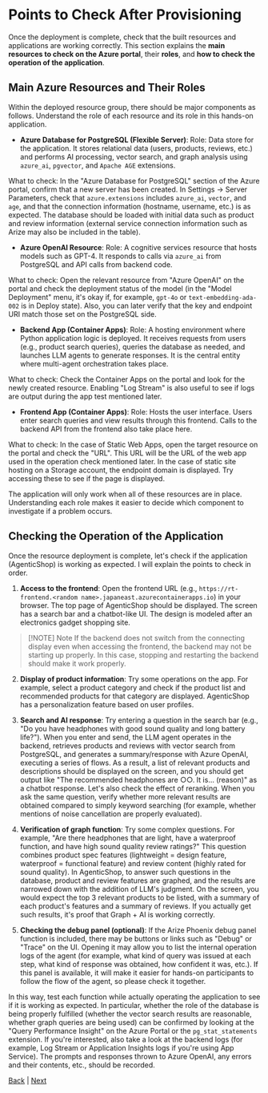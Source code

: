 # Points to Check After Provisioning

Once the deployment is complete, check that the built resources and applications are working correctly. This section explains the **main resources to check on the Azure portal**, their **roles**, and **how to check the operation of the application**.

## Main Azure Resources and Their Roles

Within the deployed resource group, there should be major components as follows. Understand the role of each resource and its role in this hands-on application.

- **Azure Database for PostgreSQL (Flexible Server)**:
Role: Data store for the application. It stores relational data (users, products, reviews, etc.) and performs AI processing, vector search, and graph analysis using `azure_ai`, `pgvector`, and `Apache AGE` extensions.

What to check: In the "Azure Database for PostgreSQL" section of the Azure portal, confirm that a new server has been created. In Settings -> Server Parameters, check that `azure.extensions` includes `azure_ai`, `vector`, and `age`, and that the connection information (hostname, username, etc.) is as expected. The database should be loaded with initial data such as product and review information (external service connection information such as Arize may also be included in the table).

- **Azure OpenAI Resource**:
Role: A cognitive services resource that hosts models such as GPT-4. It responds to calls via `azure_ai` from PostgreSQL and API calls from backend code.

What to check: Open the relevant resource from "Azure OpenAI" on the portal and check the deployment status of the model (in the "Model Deployment" menu, it's okay if, for example, `gpt-4o` or `text-embedding-ada-002` is in Deploy state). Also, you can later verify that the key and endpoint URI match those set on the PostgreSQL side.

- **Backend App (Container Apps)**:
Role: A hosting environment where Python application logic is deployed. It receives requests from users (e.g., product search queries), queries the database as needed, and launches LLM agents to generate responses. It is the central entity where multi-agent orchestration takes place.

What to check: Check the Container Apps on the portal and look for the newly created resource. Enabling "Log Stream" is also useful to see if logs are output during the app test mentioned later.

- **Frontend App (Container Apps)**:
Role: Hosts the user interface. Users enter search queries and view results through this frontend. Calls to the backend API from the frontend also take place here.

What to check: In the case of Static Web Apps, open the target resource on the portal and check the "URL". This URL will be the URL of the web app used in the operation check mentioned later. In the case of static site hosting on a Storage account, the endpoint domain is displayed. Try accessing these to see if the page is displayed.

The application will only work when all of these resources are in place. Understanding each role makes it easier to decide which component to investigate if a problem occurs.

## Checking the Operation of the Application

Once the resource deployment is complete, let's check if the application (AgenticShop) is working as expected. I will explain the points to check in order.

1. **Access to the frontend**: Open the frontend URL (e.g., `https://rt-frontend.<random name>.japaneast.azurecontainerapps.io`) in your browser. The top page of AgenticShop should be displayed. The screen has a search bar and a chatbot-like UI. The design is modeled after an electronics gadget shopping site.

> [!NOTE] Note
> If the backend does not switch from the connecting display even when accessing the frontend, the backend may not be starting up properly. In this case, stopping and restarting the backend should make it work properly.

2. **Display of product information**: Try some operations on the app. For example, select a product category and check if the product list and recommended products for that category are displayed. AgenticShop has a personalization feature based on user profiles.

3. **Search and AI response**: Try entering a question in the search bar (e.g., "Do you have headphones with good sound quality and long battery life?"). When you enter and send, the LLM agent operates in the backend, retrieves products and reviews with vector search from PostgreSQL, and generates a summary/response with Azure OpenAI, executing a series of flows. As a result, a list of relevant products and descriptions should be displayed on the screen, and you should get output like "The recommended headphones are ○○. It is... (reason)" as a chatbot response. Let's also check the effect of reranking. When you ask the same question, verify whether more relevant results are obtained compared to simply keyword searching (for example, whether mentions of noise cancellation are properly evaluated).

4. **Verification of graph function**: Try some complex questions. For example, "Are there headphones that are light, have a waterproof function, and have high sound quality review ratings?" This question combines product spec features (lightweight = design feature, waterproof = functional feature) and review content (highly rated for sound quality). In AgenticShop, to answer such questions in the database, product and review features are graphed, and the results are narrowed down with the addition of LLM's judgment. On the screen, you would expect the top 3 relevant products to be listed, with a summary of each product's features and a summary of reviews. If you actually get such results, it's proof that Graph + AI is working correctly.

5. **Checking the debug panel (optional)**: If the Arize Phoenix debug panel function is included, there may be buttons or links such as "Debug" or "Trace" on the UI. Opening it may allow you to list the internal operation logs of the agent (for example, what kind of query was issued at each step, what kind of response was obtained, how confident it was, etc.). If this panel is available, it will make it easier for hands-on participants to follow the flow of the agent, so please check it together.

In this way, test each function while actually operating the application to see if it is working as expected. In particular, whether the role of the database is being properly fulfilled (whether the vector search results are reasonable, whether graph queries are being used) can be confirmed by looking at the "Query Performance Insight" on the Azure Portal or the `pg_stat_statements` extension. If you're interested, also take a look at the backend logs (for example, Log Stream or Application Insights logs if you're using App Service). The prompts and responses thrown to Azure OpenAI, any errors and their contents, etc., should be recorded.

[Back](04-Provisioning.md) | [Next](06-WhyPostgreSQL.md)
